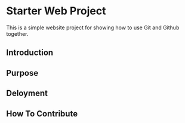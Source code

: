 # Starter Web Project

This is a simple website project for showing how to use Git and Github together.

## Introduction

## Purpose

## Deloyment

## How To Contribute